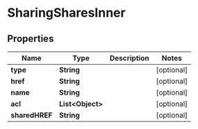 

# SharingSharesInner


## Properties

| Name | Type | Description | Notes |
|------------ | ------------- | ------------- | -------------|
|**type** | **String** |  |  [optional] |
|**href** | **String** |  |  [optional] |
|**name** | **String** |  |  [optional] |
|**acl** | **List&lt;Object&gt;** |  |  [optional] |
|**sharedHREF** | **String** |  |  [optional] |



